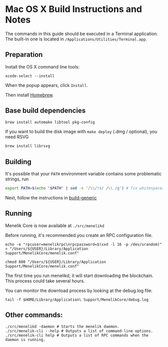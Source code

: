 Mac OS X Build Instructions and Notes
====================================
The commands in this guide should be executed in a Terminal application.
The built-in one is located in `/Applications/Utilities/Terminal.app`.

Preparation
-----------
Install the OS X command line tools:

`xcode-select --install`

When the popup appears, click `Install`.

Then install [Homebrew](https://brew.sh).

Base build dependencies
-----------------------

```bash
brew install automake libtool pkg-config
```

If you want to build the disk image with `make deploy` (.dmg / optional), you need RSVG
```bash
brew install librsvg
```

Building
--------

It's possible that your `PATH` environment variable contains some problematic strings, run
```bash
export PATH=$(echo "$PATH" | sed -e '/\\/!s/ /\\ /g') # fix whitespaces
```

Next, follow the instructions in [build-generic](build-generic.md)

Running
-------

Menelik Core is now available at `./src/menelikd`

Before running, it's recommended you create an RPC configuration file.

    echo -e "rpcuser=menelikrpc\nrpcpassword=$(xxd -l 16 -p /dev/urandom)" > "/Users/${USER}/Library/Application Support/MenelikCore/menelik.conf"

    chmod 600 "/Users/${USER}/Library/Application Support/MenelikCore/menelik.conf"

The first time you run menelikd, it will start downloading the blockchain. This process could take several hours.

You can monitor the download process by looking at the debug.log file:

    tail -f $HOME/Library/Application\ Support/MenelikCore/debug.log

Other commands:
-------

    ./src/menelikd -daemon # Starts the menelik daemon.
    ./src/menelik-cli --help # Outputs a list of command-line options.
    ./src/menelik-cli help # Outputs a list of RPC commands when the daemon is running.
